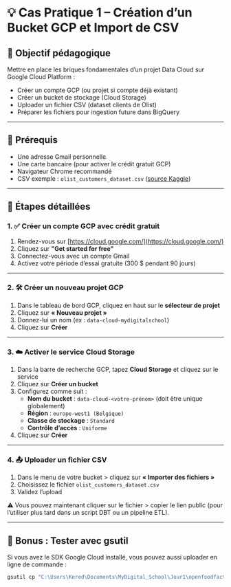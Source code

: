 # 💡 Cas Pratique 1 – Création d’un Bucket GCP et Import de CSV

## 🎯 Objectif pédagogique

Mettre en place les briques fondamentales d’un projet Data Cloud sur Google Cloud Platform :
- Créer un compte GCP (ou projet si compte déjà existant)
- Créer un bucket de stockage (Cloud Storage)
- Uploader un fichier CSV (dataset clients de Olist)
- Préparer les fichiers pour ingestion future dans BigQuery

---

## 🧰 Prérequis

- Une adresse Gmail personnelle
- Une carte bancaire (pour activer le crédit gratuit GCP)
- Navigateur Chrome recommandé
- CSV exemple : `olist_customers_dataset.csv` ([source Kaggle](https://www.kaggle.com/datasets/olistbr/brazilian-ecommerce))

---

## 🧭 Étapes détaillées

### 1. ✅ Créer un compte GCP avec crédit gratuit

1. Rendez-vous sur [https://cloud.google.com/](https://cloud.google.com/)
2. Cliquez sur **"Get started for free"**
3. Connectez-vous avec un compte Gmail
4. Activez votre période d’essai gratuite (300 $ pendant 90 jours)

---

### 2. 🛠️ Créer un nouveau projet GCP

1. Dans le tableau de bord GCP, cliquez en haut sur le **sélecteur de projet**
2. Cliquez sur **« Nouveau projet »**
3. Donnez-lui un nom (ex : `data-cloud-mydigitalschool`)
4. Cliquez sur **Créer**

---

### 3. ☁️ Activer le service Cloud Storage

1. Dans la barre de recherche GCP, tapez **Cloud Storage** et cliquez sur le service
2. Cliquez sur **Créer un bucket**
3. Configurez comme suit :
   - **Nom du bucket** : `data-cloud-<votre-prénom>` (doit être unique globalement)
   - **Région** : `europe-west1 (Belgique)`
   - **Classe de stockage** : `Standard`
   - **Contrôle d’accès** : `Uniforme`
4. Cliquez sur **Créer**

---

### 4. 📤 Uploader un fichier CSV

1. Dans le menu de votre bucket > cliquez sur **« Importer des fichiers »**
2. Choisissez le fichier `olist_customers_dataset.csv`
3. Validez l’upload

⚠️ Vous pouvez maintenant cliquer sur le fichier > copier le lien public (pour l’utiliser plus tard dans un script DBT ou un pipeline ETL).

---

## 📎 Bonus : Tester avec gsutil

Si vous avez le SDK Google Cloud installé, vous pouvez aussi uploader en ligne de commande :

```bash
gsutil cp "C:\Users\Kered\Documents\MyDigital_School\Jour1\openfoodfacts_sample.csv" gs://kadri_bucket/
```


